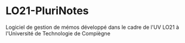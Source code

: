 # LO21-PluriNotes
Logiciel de gestion de mémos développé dans le cadre de l'UV LO21 à l'Université de Technologie de Compiègne
